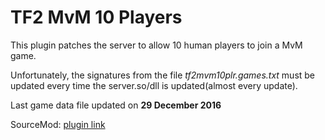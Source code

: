 # TF2 MvM 10 Players

This plugin patches the server to allow 10 human players to join a MvM game.

Unfortunately, the signatures from the file *tf2mvm10plr.games.txt* must be updated every time the server.so/dll is updated(almost every update).

Last game data file updated on **29 December 2016**

SourceMod: [plugin link](https://forums.alliedmods.net/showthread.php?t=292093)